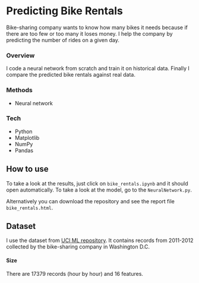 # Predicting Bike Rentals

Bike-sharing company wants to know how many bikes it needs because if there are too few or too many it loses money. I help the company by predicting the number of rides on a given day.

### Overview

I code a neural network from scratch and train it on historical data. Finally I compare the predicted bike rentals against real data.

### Methods

* Neural network

### Tech

* Python
* Matplotlib
* NumPy
* Pandas

## How to use

To take a look at the results, just click on `bike_rentals.ipynb` and it should open automatically. To take a look at the model, go to the `NeuralNetwork.py`.

Alternatively you can download the repository and see the report file `bike_rentals.html`.

## Dataset

I use the dataset from [UCI ML repository](https://archive.ics.uci.edu/ml/datasets/Bike+Sharing+Dataset). It contains records from 2011-2012 collected by the bike-sharing company in Washington D.C.

#### Size

There are 17379 records (hour by hour) and 16 features.
